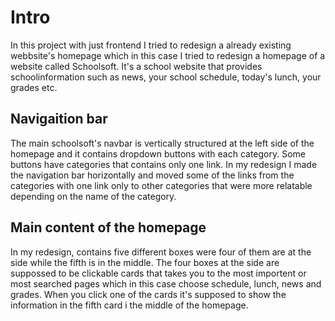 # Intro
In this project with just frontend I tried to redesign a already existing webbsite's homepage which in this case I tried to redesign a homepage of a website called Schoolsoft. It's a school website that 
provides schoolinformation such as news, your school schedule, today's lunch, your grades etc.

## Navigaition bar 

The main schoolsoft's navbar is vertically structured at the left side of the homepage and it contains dropdown buttons with each category. Some buttons have categories that contains
only one link. In my redesign I made the navigation bar horizontally and moved some of the links from the categories with one link only to other categories that were more relatable
depending on the name of the category. 

## Main content of the homepage

In my redesign, contains five different boxes were four of them are at the side while the fifth is in the middle. The four boxes at the side are suppossed to be clickable cards that 
takes you to the most importent or most searched pages which in this case choose schedule, lunch, news and grades. When you click one of the cards it's supposed to show the 
information in the fifth card i the middle of the homepage.
